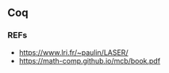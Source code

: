 ## Coq


### REFs

- <https://www.lri.fr/~paulin/LASER/>
- <https://math-comp.github.io/mcb/book.pdf>
